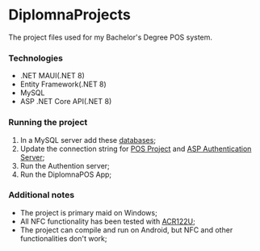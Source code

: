 # DiplomnaProjects

The project files used for my Bachelor's Degree POS system.

### Technologies 
- .NET MAUI(.NET 8)
- Entity Framework(.NET 8)
- MySQL
- ASP .NET Core API(.NET 8)

### Running the project
1. In a MySQL server add these [databases](DatabaseFiles);
2. Update the connection string for [POS Project](EfLibrary/Data/DiplomnaContext.cs#L41) and [ASP Authentication Server](DotNet8Authentication/Program.cs#L17);
3. Run the Authention server;
4. Run the DiplomnaPOS App;

### Additional notes
- The project is primary maid on Windows;
- All NFC functionality has been tested with [ACR122U](https://www.acs.com.hk/en/products/3/acr122u-usb-nfc-reader/);
- The project can compile and run on Android, but NFC and other functionalities don't work;

